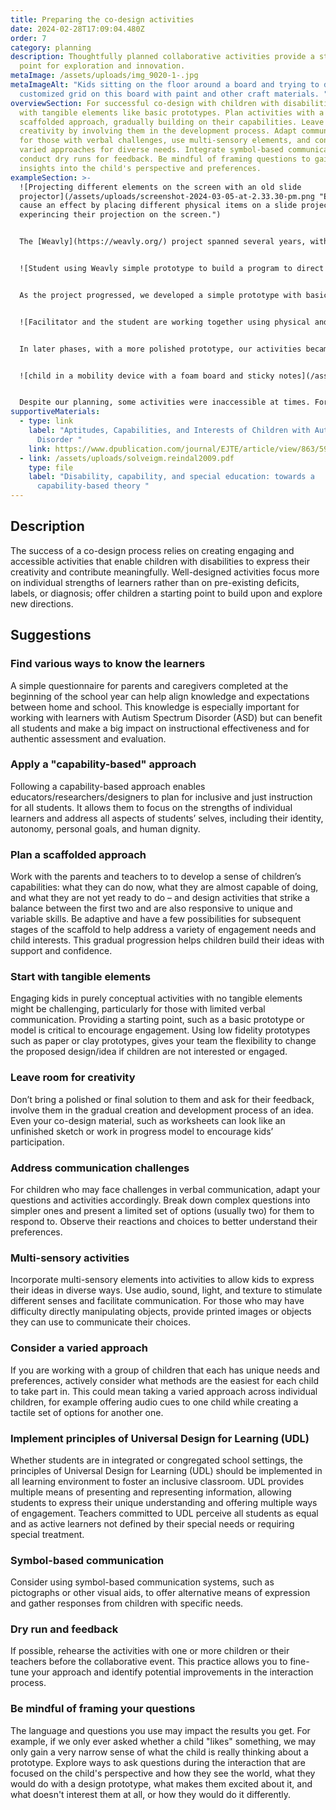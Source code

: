 ```yaml
---
title: Preparing the co-design activities
date: 2024-02-28T17:09:04.480Z
order: 7
category: planning
description: Thoughtfully planned collaborative activities provide a starting
  point for exploration and innovation.
metaImage: /assets/uploads/img_9020-1-.jpg
metaImageAlt: "Kids sitting on the floor around a board and trying to design a
  customized grid on this board with paint and other craft materials. "
overviewSection: For successful co-design with children with disabilities, start
  with tangible elements like basic prototypes. Plan activities with a
  scaffolded approach, gradually building on their capabilities. Leave room for
  creativity by involving them in the development process. Adapt communication
  for those with verbal challenges, use multi-sensory elements, and consider
  varied approaches for diverse needs. Integrate symbol-based communication and
  conduct dry runs for feedback. Be mindful of framing questions to gain deeper
  insights into the child's perspective and preferences.
exampleSection: >-
  ![Projecting different elements on the screen with an old slide
  projector](/assets/uploads/screenshot-2024-03-05-at-2.33.30-pm.png "Exploring
  cause an effect by placing different physical items on a slide projector and
  experincing their projection on the screen.")


  The [Weavly](https://weavly.org/) project spanned several years, with varying activities in each phase. In the initial phases, when the coding environment hadn't yet developed, we used various tools to engage children in the digital space, including old slide projectors and interactions with PowerPoint slides on a smart board to understand the child-digital environment interaction and explore foundational concepts such as how they perceive cause an effect.


  ![Student using Weavly simple prototype to build a program to direct robots on the floor.](/assets/uploads/design-activity_hua7f35ba46080e3314a834735ed95f389_2828843_1000x0_resize_q75_box.jpg "Student using early prototypes of Weavly with basic functionality to control robots and draw shapes with them.")


  As the project progressed, we developed a simple prototype with basic functionality, and our activities revolved around how this basic tool is used and how we can expand it to something kids liked getting engaged with. This basic prototype helped us communicate the goal and purpose of the project with children and their teachers. Although the prototype was working, kids noticed the product was not done yet, and there was still a lot of room for new ideas.


  ![Facilitator and the student are working together using physical and digital tools to explore different ideas. ](/assets/uploads/20220407_102543.jpg "Facilitator and a student are using both physical direction blocks and the Weavly coding environment to explore different coding challenges.")


  In later phases, with a more polished prototype, our activities became more advanced. We planned activities to onboard children, using both analog and digital methods, progressing from physical movement blocks to screen-based coding challenges.


  ![child in a mobility device with a foam board and sticky notes](/assets/uploads/co-design-cole_hud2dd3cae58f915329efd5a79431606a5_2327876_1000x0_resize_q75_box.jpg "The planned drawing activity on a foam board was inaccessible for the student.")


  Despite our planning, some activities were inaccessible at times. For instance, a planned large board for drawing an imaginary interface didn't consider a child who experienced difficulty holding a marker. We also learned that offering a large collection of options was challenging for some kids, leading us to prefer offering a smaller set of items for choice, preferably a set of two options at a time.
supportiveMaterials:
  - type: link
    label: "Aptitudes, Capabilities, and Interests of Children with Autism Spectrum
      Disorder "
    link: https://www.dpublication.com/journal/EJTE/article/view/863/597
  - link: /assets/uploads/solveigm.reindal2009.pdf
    type: file
    label: "Disability, capability, and special education: towards a
      capability-based theory "
---
```

## Description

The success of a co-design process relies on creating engaging and accessible activities that enable children with disabilities to express their creativity and contribute meaningfully. Well-designed activities focus more on individual strengths of learners rather than on pre-existing deficits, labels, or diagnosis;  offer children a starting point to build upon and explore new directions.   

## Suggestions

### Find various ways to know the learners

A simple questionnaire for parents and caregivers completed at the beginning of the school year can help align knowledge and expectations between home and school. This knowledge is especially important for working with learners with Autism Spectrum Disorder (ASD) but can benefit all students and make a big impact on instructional effectiveness and for authentic assessment and evaluation.

### Apply a "capability-based" approach

Following a capability-based approach enables educators/researchers/designers to plan for inclusive and just instruction for all students. It allows them to focus on the strengths of individual learners and address all aspects of students’ selves, including their identity, autonomy, personal goals, and human dignity.

### Plan a scaffolded approach

Work with the parents and teachers to to develop a sense of children’s capabilities: what they can do now, what they are almost capable of doing, and what they are not yet ready to do – and design activities that strike a balance between the first two and are also responsive to unique and variable skills. Be adaptive and have a few possibilities for subsequent stages of the scaffold to help address a variety of engagement needs and child interests. This gradual progression helps children build their ideas with support and confidence.

### Start with tangible elements

Engaging kids in purely conceptual activities with no tangible elements might be challenging, particularly for those with limited verbal communication. Providing a starting point, such as a basic prototype or model is critical to encourage engagement. Using low fidelity prototypes such as paper or clay prototypes, gives your team the flexibility to change the proposed design/idea if children are not interested or engaged.  

### Leave room for creativity

Don’t bring a polished or final solution to them and ask for their feedback, involve them in the gradual creation and development process of an idea. Even your co-design material, such as worksheets can look like an unfinished sketch or work in progress model to encourage kids’ participation. 

### Address communication challenges

For children who may face challenges in verbal communication, adapt your questions and activities accordingly. Break down complex questions into simpler ones and present a limited set of options (usually two) for them to respond to. Observe their reactions and choices to better understand their preferences.

### Multi-sensory activities

Incorporate multi-sensory elements into activities to allow kids to express their ideas in diverse ways. Use audio, sound, light, and texture to stimulate different senses and facilitate communication. For those who may have difficulty directly manipulating objects, provide printed images or objects they can use to communicate their choices.

### Consider a varied approach

If you are working with a group of children that each has unique needs and preferences, actively consider what methods are the easiest for each child to take part in. This could mean taking a varied approach across individual children, for example offering audio cues to one child while creating a tactile set of options for another one. 

### Implement principles of Universal Design for Learning (UDL)

Whether students are in integrated or congregated school settings, the principles of Universal Design for Learning (UDL) should be implemented in all learning environment to foster an inclusive classroom. UDL provides multiple means of presenting and representing information, allowing students to express their unique understanding and offering multiple ways of engagement. Teachers committed to UDL perceive all students as equal and as active learners not defined by their special needs or requiring special treatment.

### Symbol-based communication

Consider using symbol-based communication systems, such as pictographs or other visual aids, to offer alternative means of expression and gather responses from children with specific needs.

### Dry run and feedback

If possible, rehearse the activities with one or more children or their teachers before the collaborative event. This practice allows you to fine-tune your approach and identify potential improvements in the interaction process. 

### Be mindful of framing your questions

The language and questions you use may impact the results you get. For example, if we only ever asked whether a child "likes" something, we may only gain a very narrow sense of what the child is really thinking about a prototype. Explore ways to ask questions during the interaction that are focused on the child's perspective and how they see the world, what they would do with a design prototype, what makes them excited about it, and what doesn't interest them at all, or how they would do it differently.
